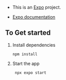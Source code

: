 - This is an [Expo](https://expo.dev) project.

- [Expo documentation](https://docs.expo.dev/)


## To Get started

1. Install dependencies

   ```
   npm install
   ```

2. Start the app

   ```
    npx expo start
   ```

